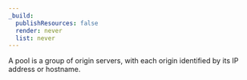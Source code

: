 ```yaml
---
_build:
  publishResources: false
  render: never
  list: never
---
```

A pool is a group of origin servers, with each origin identified by its IP address or hostname.

